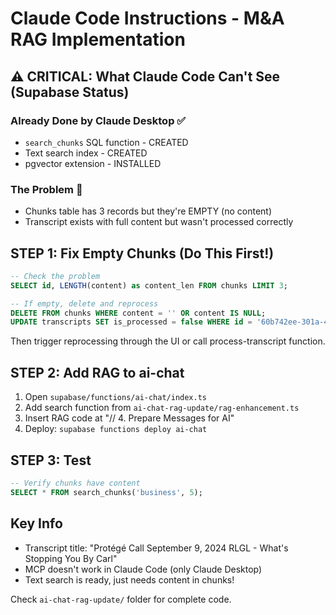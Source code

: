 # Claude Code Instructions - M&A RAG Implementation

## ⚠️ CRITICAL: What Claude Code Can't See (Supabase Status)

### Already Done by Claude Desktop ✅
- `search_chunks` SQL function - CREATED
- Text search index - CREATED  
- pgvector extension - INSTALLED

### The Problem 🚨
- Chunks table has 3 records but they're EMPTY (no content)
- Transcript exists with full content but wasn't processed correctly

## STEP 1: Fix Empty Chunks (Do This First!)

```sql
-- Check the problem
SELECT id, LENGTH(content) as content_len FROM chunks LIMIT 3;

-- If empty, delete and reprocess
DELETE FROM chunks WHERE content = '' OR content IS NULL;
UPDATE transcripts SET is_processed = false WHERE id = '60b742ee-301a-42f4-a8f2-f69b553e35ec';
```

Then trigger reprocessing through the UI or call process-transcript function.

## STEP 2: Add RAG to ai-chat

1. Open `supabase/functions/ai-chat/index.ts`
2. Add search function from `ai-chat-rag-update/rag-enhancement.ts`
3. Insert RAG code at "// 4. Prepare Messages for AI"
4. Deploy: `supabase functions deploy ai-chat`

## STEP 3: Test

```sql
-- Verify chunks have content
SELECT * FROM search_chunks('business', 5);
```

## Key Info
- Transcript title: "Protégé Call September 9, 2024 RLGL - What's Stopping You By Carl"
- MCP doesn't work in Claude Code (only Claude Desktop)
- Text search is ready, just needs content in chunks!

Check `ai-chat-rag-update/` folder for complete code.